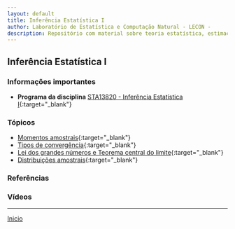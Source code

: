 ```yaml
---
layout: default
title: Inferência Estatística I
author: Laboratório de Estatística e Computação Natural - LECON -
description: Repositório com material sobre teoria estatística, estimação pontual e intervalar.
---
```



## Inferência Estatística I

### Informações importantes
* **Programa da disciplina** [STA13820 - Inferência Estatística I](https://estatistica.ufes.br/sites/estatistica.ufes.br/files/field/anexo/sta13820_inferencia_estatistica_i_0.pdf){:target="_blank"}

### Tópicos
- [Momentos amostrais](https://bit.ly/3omMCYG){:target="_blank"}
- [Tipos de convergência](https://bit.ly/3jviHfA){:target="_blank"}
- [Lei dos grandes números e Teorema central do limite](https://bit.ly/3jviHfA){:target="_blank"}
- [Distribuições amostrais](https://bit.ly/3jviHfA){:target="_blank"}


### Referências


  

### Vídeos



 ***
  [Inicio](https://bit.ly/3jviHfA)
  
<script src="http://code.jquery.com/jquery-1.4.2.min.js"></script> <script> var x = document.getElementsByClassName("site-footer-credits"); setTimeout(() => { x[0].remove(); }, 10); </script>
